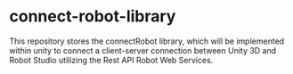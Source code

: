 # connect-robot-library

This repository stores the connectRobot library, which will be implemented within unity to connect a client-server connection between Unity 3D and Robot Studio utilizing the Rest API Robot Web Services. 
